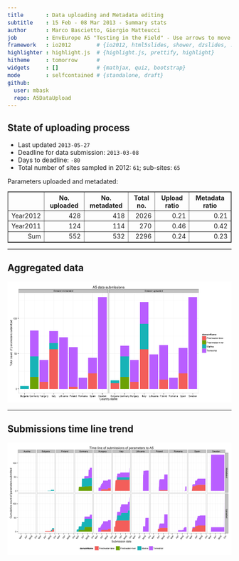 ```yaml
---
title       : Data uploading and Metadata editing
subtitle    : 15 Feb - 08 Mar 2013 - Summary stats
author      : Marco Bascietto, Giorgio Matteucci
job         : EnvEurope A5 "Testing in the Field" - Use arrows to move between slides
framework   : io2012        # {io2012, html5slides, shower, dzslides, ...}
highlighter : highlight.js  # {highlight.js, prettify, highlight}
hitheme     : tomorrow      # 
widgets     : []            # {mathjax, quiz, bootstrap}
mode        : selfcontained # {standalone, draft}
github:
  user: mbask
  repo: A5DataUpload
---
```













## State of uploading process

* Last updated ``2013-05-27``
* Deadline for data submission: `2013-03-08`
* Days to deadline: ``-80``
* Total number of sites sampled in 2012: ``61``; sub-sites: ``65``

Parameters uploaded and metadated:
<!-- html table generated in R 3.0.1 by xtable 1.7-1 package -->
<!-- Mon May 27 11:30:12 2013 -->
<TABLE border=1>
<TR> <TH>  </TH> <TH> No. uploaded </TH> <TH> No. metadated </TH> <TH> Total no. </TH> <TH> Upload ratio </TH> <TH> Metadata ratio </TH>  </TR>
  <TR> <TD align="right"> Year2012 </TD> <TD align="right"> 428 </TD> <TD align="right"> 418 </TD> <TD align="right"> 2026 </TD> <TD align="right"> 0.21 </TD> <TD align="right"> 0.21 </TD> </TR>
  <TR> <TD align="right"> Year2011 </TD> <TD align="right"> 124 </TD> <TD align="right"> 114 </TD> <TD align="right"> 270 </TD> <TD align="right"> 0.46 </TD> <TD align="right"> 0.42 </TD> </TR>
  <TR> <TD align="right"> Sum </TD> <TD align="right"> 552 </TD> <TD align="right"> 532 </TD> <TD align="right"> 2296 </TD> <TD align="right"> 0.24 </TD> <TD align="right"> 0.23 </TD> </TR>
   </TABLE>





---

## Aggregated data

![plot of chunk aggrDataByDomain](figure/A5DAMU-1aggrDataByDomain.png) 


---

## Submissions time line trend
 

![plot of chunk timeLineChart](figure/A5DAMU-1timeLineChart.png) 







